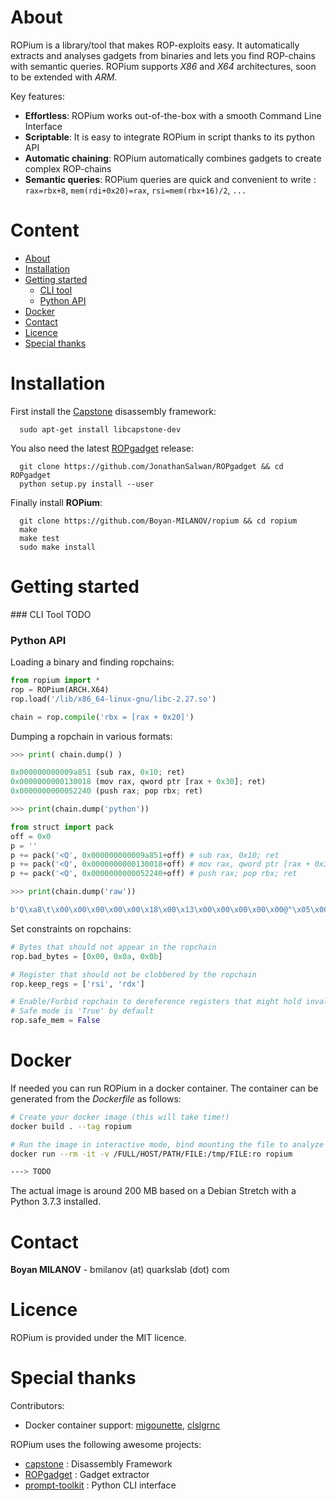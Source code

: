 # About
ROPium is a library/tool that makes ROP-exploits easy. It automatically extracts and analyses gadgets from binaries and
lets you find ROP-chains with semantic queries. ROPium supports *X86* and *X64* architectures, soon to be 
extended with *ARM*.

Key features:

   - **Effortless**: ROPium works out-of-the-box with a smooth Command Line Interface
   - **Scriptable**: It is easy to integrate ROPium in script thanks to its python API
   - **Automatic chaining**: ROPium automatically combines gadgets to create complex ROP-chains
   - **Semantic queries**: ROPium queries are quick and convenient to write : ``rax=rbx+8``, ``mem(rdi+0x20)=rax``, ``rsi=mem(rbx+16)/2``, ``...``

# Content
- [About](#about)
- [Installation](#installation)
- [Getting started](#getting-started)
   - [CLI tool](#cli-tool)
   - [Python API](#python-api)
- [Docker](#docker)
- [Contact](#contact)
- [Licence](#licence)
- [Special thanks](#special-thanks)

# Installation
First install the [Capstone](https://github.com/aquynh/capstone) disassembly framework: 

      sudo apt-get install libcapstone-dev

You also need the latest [ROPgadget](https://github.com/JonathanSalwan/ROPgadget) release: 

      git clone https://github.com/JonathanSalwan/ROPgadget && cd ROPgadget
      python setup.py install --user 

Finally install **ROPium**:

      git clone https://github.com/Boyan-MILANOV/ropium && cd ropium
      make
      make test
      sudo make install 

# Getting started
### CLI Tool
TODO

### Python API

Loading a binary and finding ropchains:
```python
from ropium import *
rop = ROPium(ARCH.X64)
rop.load('/lib/x86_64-linux-gnu/libc-2.27.so')

chain = rop.compile('rbx = [rax + 0x20]')
```

Dumping a ropchain in various formats:
```python
>>> print( chain.dump() )

0x000000000009a851 (sub rax, 0x10; ret)
0x0000000000130018 (mov rax, qword ptr [rax + 0x30]; ret)
0x0000000000052240 (push rax; pop rbx; ret)

>>> print(chain.dump('python'))

from struct import pack
off = 0x0
p = ''
p += pack('<Q', 0x000000000009a851+off) # sub rax, 0x10; ret
p += pack('<Q', 0x0000000000130018+off) # mov rax, qword ptr [rax + 0x30]; ret
p += pack('<Q', 0x0000000000052240+off) # push rax; pop rbx; ret

>>> print(chain.dump('raw'))

b'Q\xa8\t\x00\x00\x00\x00\x00\x18\x00\x13\x00\x00\x00\x00\x00@"\x05\x00\x00\x00\x00\x00'
```

Set constraints on ropchains:
```python
# Bytes that should not appear in the ropchain
rop.bad_bytes = [0x00, 0x0a, 0x0b]

# Register that should not be clobbered by the ropchain
rop.keep_regs = ['rsi', 'rdx']

# Enable/Forbid ropchain to dereference registers that might hold invalid addresses
# Safe mode is 'True' by default
rop.safe_mem = False
```

# Docker

If needed you can run ROPium in a docker container. The container can be generated from the *Dockerfile* as
follows:

```bash
# Create your docker image (this will take time!)
docker build . --tag ropium

# Run the image in interactive mode, bind mounting the file to analyze
docker run --rm -it -v /FULL/HOST/PATH/FILE:/tmp/FILE:ro ropium

---> TODO 
```
The actual image is around 200 MB based on a Debian Stretch with a Python 3.7.3 installed. 

# Contact

**Boyan MILANOV** - bmilanov (at) quarkslab (dot) com

# Licence
ROPium is provided under the MIT licence.

# Special thanks
Contributors:
   -  Docker container support: [migounette](https://github.com/migounette), [clslgrnc](https://github.com/clslgrnc)

ROPium uses the following awesome projects: 
   - [capstone](https://github.com/aquynh/capstone) : Disassembly Framework
   - [ROPgadget](https://github.com/JonathanSalwan/ROPgadget) : Gadget extractor
   - [prompt-toolkit](https://github.com/prompt-toolkit/python-prompt-toolkit) : Python CLI interface

